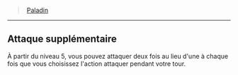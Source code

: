 ﻿---
!Generic
Id: paladin_hd.md#attaque-supplémentaire
ParentLink: paladin_hd.md#paladin
Name: Attaque supplémentaire
ParentName: Paladin
NameLevel: 2
Attributes: {}
---
> [Paladin](hd_paladin.md)

---

## Attaque supplémentaire

À partir du niveau 5, vous pouvez attaquer deux fois au lieu d'une à chaque fois que vous choisissez l'action attaquer pendant votre tour.

